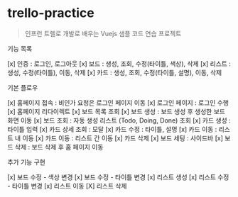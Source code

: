 # trello-practice

> 인프런 트렐로 개발로 배우는 Vuejs 샘플 코드 연습 프로젝트

기능 목록

[x] 인증 : 로그인, 로그아웃
[x] 보드 : 생성, 조회, 수정(타이틀, 색상), 삭제
[x] 리스트 : 생성, 수정(타이틀), 이동, 삭제
[x] 카드 : 생성, 조회, 수정(타이틀, 설명), 이동, 삭제

기본 플로우

[x] 홈페이지 접속 : 비인가 요청은 로그인 페이지 이동
[x] 로그인 페이지 : 로그인 수행
[x] 홈페이지 리다이렉트
[x] 보드 목록 조회
[x] 보드 생성 : 보드 생성 후 생성한 보드 화면 이동
[x] 보드 조회 : 자동 생성 리스트 (Todo, Doing, Done) 조회
[x] 카드 생성 : 타이틀 입력
[x] 카드 상세 조회 : 모달
[x] 카드 수정 : 타이틀, 설명
[x] 카드 이동 : 리스트 내 이동
[x] 카드 이동 : 리스트 간 이동
[x] 카드 삭제
[x] 보드 세팅 : 사이드바
[x] 보드 삭제 : 보드 삭제 후 홈 페이지 이동

추가 기능 구현

[x] 보드 수정 - 색상 변경
[x] 보드 수정 - 타이틀 변경
[x] 리스트 생성
[x] 리스트 수정 - 타이틀 변경
[x] 리스트 이동
[X] 리스트 삭제

